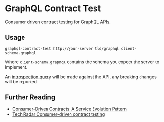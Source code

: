 # GraphQL Contract Test

Consumer driven contract testing for GraphQL APIs.

## Usage

```
graphql-contract-test http://your-server.tld/graphql client-schema.graphql
```

Where `client-schema.graphql` contains the schema you expect the server to implement.

An [introspection query](http://graphql.org/learn/introspection/) will be made against the API, any breaking changes will be reported


## Further Reading

* [Consumer-Driven Contracts: A Service Evolution Pattern](https://www.martinfowler.com/articles/consumerDrivenContracts.html)
* [Tech Radar Consumer-driven contract testing](https://www.thoughtworks.com/radar/techniques/consumer-driven-contract-testing)

